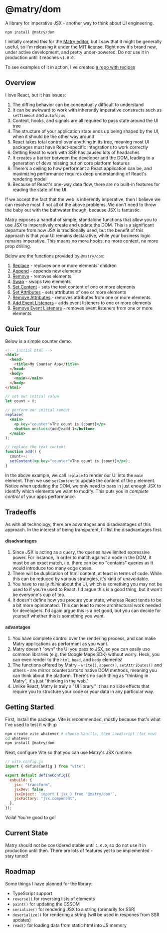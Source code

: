 # @matry/dom

A library for imperative JSX - another way to think about UI engineering.

```
npm install @matry/dom
```

I initially created this for the [Matry editor](https://matry.design),
but I saw that it might be generally useful, so I'm releasing it under the MIT license.
Right now it's brand new, under active development, and pretty under-powered.
Do _not_ use it in production until it reaches `v1.0.0`.

To see examples of it in action, I've created [a repo with recipes](https://github.com/matry/dom-recipes)

## Overview

I love React, but it has issues:

1. The diffing behavior can be conceptually difficult to understand
2. It can be awkward to work with inherently imperative constructs such as `setTimeout` and `autofocus`
3. Context, hooks, and signals are all required to pass state around the UI tree
4. The structure of your application state ends up being shaped by the UI, when it should be the other way around
5. React takes total control over anything in its tree, meaning most UI packages must have React-specific integrations to work correctly
6. Getting React to work with SSR has caused lots of headaches
7. It creates a barrier between the developer and the DOM, leading to a generation of devs missing out on core platform features
8. There's a ceiling to how performant a React application can be, and maximizing performance requires deep understanding of React's rendering model
9. Because of React's one-way data flow, there are no built-in features for reading the state of the UI

If we accept the fact that the web is inherently imperative,
then I believe we can resolve most if not all of the above problems.
We don't need to throw the baby out with the bathwater though, because JSX is fantastic.

Matry exposes a handful of simple, standalone functions that allow you to use JSX to imperatively create and update the DOM.
This is a significant departure from how JSX is traditionally used,
but the benefit of this approach is that your UI remains declarative,
while your business logic remains imperative.
This means no more hooks, no more context, no more prop drilling.

Below are the functions provided by `@matry/dom`:

1. [Replace](docs/replace.md) - replaces one or more elements' children
2. [Append](docs/append.md) - appends new elements
3. [Remove](docs/remove.md) - removes elements
4. [Swap](docs/swap.md) - swaps two elements
5. [Set Content](docs/set-content.md) - sets the text content of one or more elements
6. [Set Attributes](docs/set-attributes.md) - sets attributes of one or more elements
7. [Remove Attributes](docs/remove-attributes.md) - removes attributes from one or more elements
8. [Add Event Listeners](docs/add-event-listeners.md) - adds event listeners to one or more elements
9. [Remove Event Listeners](docs/remove-event-listeners.md) - removes event listeners from one or more elements

## Quick Tour

Below is a simple counter demo.

```html
<!-- initial html -->
<html>
  <head>
    <title>My Counter App</title>
  </head>
  <body>
    <main></main>
  </body>
</html>
```

```jsx
// set our initial value
let count = 0;

// perform our initial render
replace(
  <main>
    <p key="counter">The count is {count}</p>
    <button onclick={add}>add 1</button>
  </main>
);

// replace the text content
function add() {
  count++;
  setContent(<p key="counter">The count is {count}</p>);
}
```

In the above example,
we call `replace` to render our UI into the `main` element.
Then we use `setContent` to update the content of the `p` element.
Notice when updating the DOM, we only need to pass in just enough JSX to identify which elements we want to modify.
This puts you in _complete control_ of your apps performance.

## Tradeoffs

As with all technology, there are advantages and disadvantages of this approach.
In the interest of being transparent, I'll list the disadvantages first.

#### disadvantages

1. Since JSX is acting as a query, the queries have limited expressive power. For instance, in order to match against a node in the DOM, it must be an exact match, i.e. there can be no "contains" queries as it would introduce too many edge cases.
2. There will be duplication of html content, at least in terms of code. While this can be reduced by various strategies, it's kind of unavoidable.
3. You have to really _think_ about the UI, which is something you may not be used to if you're used to React. I'd argue this is a good thing, but it won't be everyone's cup of tea.
4. It doesn't define how you procure your state, whereas React tends to be a bit more opinionated. This can lead to more architectural work needed for developers. I'd again argue this is a net good, but you can decide for yourself whether this is something you want.

#### advantages

1. You have complete control over the rendering process, and can make Matry applications as performant as you want.
2. Matry doesn't "own" the UI you pass to JSX, so you can easily use common libraries (e.g. the Google Maps SDK) without worry. Heck, you can even render to the `html`, `head`, and `body` elements!
3. The functions offered by Matry - `write()`, `append()`, `setAttributes()` and others - are mirror counterparts to native DOM methods, meaning you can think about the platform. There's no such thing as "thinking in Matry", it's just "thinking in the web."
4. Unlike React, Matry is truly a "UI library." It has no side effects that require you to structure your code or your data in any particular way.

## Getting Started

First, install the package.
Vite is recommended, mostly because that's what I've used to test it with :p

```bash
npm create vite whatever # choose Vanilla, then JavaScript (for now)
cd whatever
npm install @matry/dom
```

Next, configure Vite so that you can use Matry's JSX runtime:

```js
// vite.config.js
import { defineConfig } from "vite";

export default defineConfig({
  esbuild: {
    jsx: "transform",
    jsxDev: false,
    jsxInject: `import { jsx } from '@matry/dom'`,
    jsxFactory: "jsx.component",
  },
});
```

Voila! You're good to go!

## Current State

Matry should not be considered stable until `1.0.0`,
so do not use it in production until then.
There are lots of features yet to be implemented - stay tuned!

## Roadmap

Some things I have planned for the library:

- TypeScript support
- `reverse()` for reversing lists of elements
- `paint()` for updating the CSSOM
- `serialize()` for rendering JSX to a string (primarily for SSR)
- `deserialize()` for rendering a string (will be used in respones from SSR updates)
- `read()` for loading data from static html into JS memory
